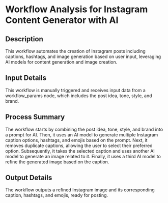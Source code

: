 # Workflow Analysis for Instagram Content Generator with AI

## Description
This workflow automates the creation of Instagram posts including captions, hashtags, and image generation based on user input, leveraging AI models for content generation and image creation.

## Input Details
This workflow is manually triggered and receives input data from a workflow_params node, which includes the post idea, tone, style, and brand.

## Process Summary
The workflow starts by combining the post idea, tone, style, and brand into a prompt for AI. Then, it uses an AI model to generate multiple Instagram caption options, hashtags, and emojis based on the prompt. Next, it removes duplicate captions, allowing the user to select their preferred option. Subsequently, it takes the selected caption and uses another AI model to generate an image related to it. Finally, it uses a third AI model to refine the generated image based on the caption.

## Output Details
The workflow outputs a refined Instagram image and its corresponding caption, hashtags, and emojis, ready for posting.
